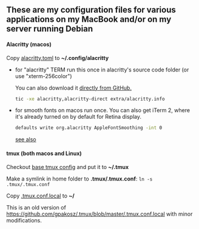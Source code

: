 ## These are my configuration files for various applications on my MacBook and/or on my server running Debian

#### Alacritty (macos)
  Copy [alacritty.toml](alacritty.toml) to **~/.config/alacritty**

  - for "alacritty" TERM run this once in alacritty's source code folder (or use "xterm-256color")
    
    You can also download it [directly from GitHub.](https://github.com/alacritty/alacritty/blob/master/extra/alacritty.info)
    ```bash
    tic -xe alacritty,alacritty-direct extra/alacritty.info
    ```
  - for smooth fonts on macos run once. You can also get iTerm 2, where it's already turned on by default for Retina display.
    ```bash
    defaults write org.alacritty AppleFontSmoothing -int 0
    ```
    [see also](https://github.com/alacritty/alacritty/issues/4616)

#### tmux (both macos and Linux)
  Checkout [base tmux config](https://github.com/gpakosz/.tmux.git) and put it to **~/.tmux**

  Make a symlink in home folder to **.tmux/.tmux.conf**: `ln -s .tmux/.tmux.conf`

  Copy [.tmux.conf.local](.tmux.conf.local) to **~/**

  This is an old version of https://github.com/gpakosz/.tmux/blob/master/.tmux.conf.local with minor modifications.
